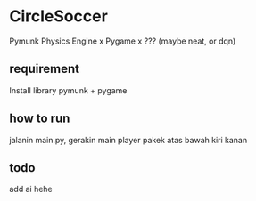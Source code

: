 # CircleSoccer
Pymunk Physics Engine x Pygame x ??? (maybe neat, or dqn)

## requirement
Install library pymunk + pygame

## how to run
jalanin main.py, gerakin main player pakek atas bawah kiri kanan 

## todo
add ai hehe
